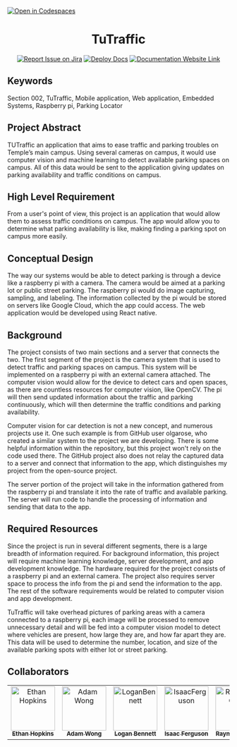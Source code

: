 [![Open in Codespaces](https://classroom.github.com/assets/launch-codespace-f4981d0f882b2a3f0472912d15f9806d57e124e0fc890972558857b51b24a6f9.svg)](https://classroom.github.com/open-in-codespaces?assignment_repo_id=10118243)
<div align="center">

# TuTraffic
[![Report Issue on Jira](https://img.shields.io/badge/Report%20Issues-Jira-0052CC?style=flat&logo=jira-software)](https://temple-cis-projects-in-cs.atlassian.net/jira/software/c/projects/DT/issues)
[![Deploy Docs](https://github.com/ApplebaumIan/tu-cis-4398-docs-template/actions/workflows/deploy.yml/badge.svg)](https://github.com/Capstone-Projects-2023-Spring/project-tutraffic/actions/workflows/deploy.yml)
[![Documentation Website Link](https://img.shields.io/badge/-Documentation%20Website-brightgreen)](https://capstone-projects-2023-spring.github.io/project-tutraffic/)


</div>


## Keywords

Section 002, TuTraffic, Mobile application, Web application, Embedded Systems, Raspberry pi, Parking Locator

## Project Abstract

TUTraffic an application that aims to ease traffic and parking troubles on Temple’s main campus. Using several cameras on campus, it would use computer vision and machine learning to detect available parking spaces on campus. All of this data would be sent to the application giving updates on parking availability and traffic conditions on campus.

## High Level Requirement

From a user's point of view, this project is an application that would allow them to assess traffic conditions on campus. The app would allow you to determine what parking availability is like, making finding a parking spot on campus more easily.

## Conceptual Design

The way our systems would be able to detect parking is through a device like a raspberry pi with a camera. The camera would be aimed at a parking lot or public street parking. The raspberry pi would do image capturing, sampling, and labeling. The information collected by the pi would be stored on servers like Google Cloud, which the app could access. The web application would be developed using React native.

## Background

The project consists of two main sections and a server that connects the two. The first segment of the project is the camera system that is used to detect traffic and parking spaces on campus. This system will be implemented on a raspberry pi with an external camera attached. The computer
vision would allow for the device to detect cars and open spaces, as there are countless resources for computer vision, like OpenCV. The pi will then send updated information about the traffic and parking continuously, which will then determine the traffic conditions and parking availability.

Computer vision for car detection is not a new concept, and numerous projects use it. One such example is from GitHub user olgarose, who created a similar system to the project we are developing. There is some helpful information within the repository, but this project won't rely on the code
used there. The GitHub project also does not relay the captured data to a server and connect that information to the app, which distinguishes my project from the open-source project.

The server portion of the project will take in the information gathered from the raspberry pi and translate it into the rate of traffic and available parking. The server will run code to handle the processing of information and sending that data to the app.

## Required Resources
Since the project is run in several different segments, there is a large breadth of information required. For background information, this project will require machine learning knowledge, server development, and app development knowledge. The hardware required for the project consists of a raspberry pi and an external camera. The project also requires server space to process the info from the pi and send the information to the app. The rest of the software requirements would be related
to computer vision and app development.

TuTraffic will take overhead pictures of parking areas with a camera connected to a raspberry pi, each image will be processed to remove unnecessary detail and will be fed into a computer vision model to detect where vehicles are present, how large they are, and how far apart they are. This data will be used to determine the number, location, and size of the available parking spots with either lot or street parking.

## Collaborators

[//]: # ( readme: collaborators -start )
<table>
<tr>
    <td align="center">
        <a href="https://github.com/Ethan-Hopkins">
            <img src="https://avatars.githubusercontent.com/u/61639143?v=4" width="100;" alt="Ethan Hopkins"/>
            <br />
            <sub><b>Ethan Hopkins</b></sub>
        </a>
    </td>
    <td align="center">
        <a href="https://github.com/ka-puna">
            <img src="https://avatars.githubusercontent.com/u/40096469?v=4" width="100;" alt="Adam Wong"/>
            <br />
            <sub><b>Adam Wong</b></sub>
        </a>
    </td>
    <td align="center">
        <a href="https://github.com/loganbee">
            <img src="https://avatars.githubusercontent.com/u/77982149?v=4" width="100;" alt="LoganBennett"/>
            <br />
            <sub><b>Logan Bennett</b></sub>
        </a>
    </td>
        <td align="center">
        <a href="https://github.com/IsaacFerguson">
            <img src="https://avatars.githubusercontent.com/u/89540388?v=4" width="100;" alt="IsaacFerguson"/>
            <br />
            <sub><b>Isaac Ferguson</b></sub>
        </a>
    </td>
    <td align="center">
        <a href="https://github.com/Mo2artGit">
            <img src="https://avatars.githubusercontent.com/u/97559049?v=4" width="100;" alt="RaymondChen"/>
            <br />
            <sub><b>Raymond Chen</b></sub>
        </a>
    </td>
    <td align="center">
        <a href="https://github.com/brian-rangel">
            <img src="https://avatars.githubusercontent.com/u/61568328?v=4" width="100;" alt="BrianRangel"/>
            <br />
            <sub><b>Brian Rangel</b></sub>
        </a>
    </td>
    <td align="center">
        <a href="https://github.com/Guire9">
            <img src="https://avatars.githubusercontent.com/u/60325869?v=4" width="100;" alt="MaguireQvale"/>
            <br />
            <sub><b>Maguire Qvale</b></sub>
        </a>
    </td>
    <td align="center">
        <a href="https://github.com/JM-CS">
            <img src="https://avatars.githubusercontent.com/u/73761861?v=4" width="100;" alt="JasonMichel"/>
            <br />
            <sub><b>Jason Michel</b></sub>
        </a>
    </td></tr>
</table>

[//]: # ( readme: collaborators -end )
